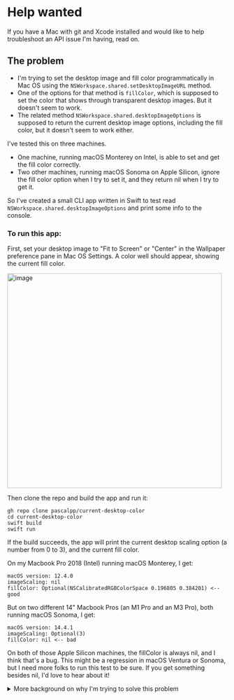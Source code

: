 # Help wanted

If you have a Mac with git and Xcode installed and would like to help troubleshoot an API issue I'm having, read on.

## The problem

- I'm trying to set the desktop image and fill color programmatically in Mac OS using the `NSWorkspace.shared.setDesktopImageURL` method.
- One of the options for that method is `fillColor`, which is supposed to set the color that shows through transparent desktop images. But it doesn't seem to work.
- The related method `NSWorkspace.shared.desktopImageOptions` is supposed to return the current desktop image options, including the fill color, but it doesn't seem to work either.

I've tested this on three machines.

- One machine, running macOS Monterey on Intel, is able to set and get the fill color correctly.
- Two other machines, running macOS Sonoma on Apple Silicon, ignore the fill color option when I try to set it, and they return nil when I try to get it.

So I've created a small CLI app written in Swift to test read `NSWorkspace.shared.desktopImageOptions` and print some info to the console.

### To run this app:

First, set your desktop image to "Fit to Screen" or "Center" in the Wallpaper preference pane in Mac OS Settings. A color well should appear, showing the current fill color.

<img width="491" alt="image" src="https://github.com/pascalpp/current-desktop-color/assets/1355312/428674e0-b41e-4fb9-98be-41e5d20d6d38">

Then clone the repo and build the app and run it:

```
gh repo clone pascalpp/current-desktop-color
cd current-desktop-color
swift build
swift run
```

If the build succeeds, the app will print the current desktop scaling option (a number from 0 to 3), and the current fill color.

On my Macbook Pro 2018 (Intel) running macOS Monterey, I get:

```
macOS version: 12.4.0
imageScaling: nil
fillColor: Optional(NSCalibratedRGBColorSpace 0.196805 0.384201) <-- good
```

But on two different 14" Macbook Pros (an M1 Pro and an M3 Pro), both running macOS Sonoma, I get:

```
macOS version: 14.4.1
imageScaling: Optional(3)
fillColor: nil <-- bad
```

On both of those Apple Silicon machines, the fillColor is always nil, and I think that's a bug. This might be a regression in macOS Ventura or Sonoma, but I need more folks to run this test to be sure. If you get something besides nil, I'd love to hear about it!

<details>
<summary>More background on why I'm trying to solve this problem</summary>

I'd like to make an app that allows the user to assign colors to spaces and easily differentiate one space from another, and to set the background color of the menubar to black or some other color, using transparent desktop images with the fill color showing through. (I've explored other methods of coloring the menu bar but haven't found one that works the way I want.)

So I'm trying to set the desktop image and color programmatically, using the `setDesktopImageURL` method on NSWorkspace.shared.

Some sample code:

```

import Foundation
import AppKit

let workspace = NSWorkspace.shared
let screens = NSScreen.screens

// scaling options for desktop pictures
let fill = NSImageScaling.scaleProportionallyDown.rawValue
let stretch = NSImageScaling.scaleAxesIndependently.rawValue
let center = NSImageScaling.scaleNone.rawValue
let fit = NSImageScaling.scaleProportionallyUpOrDown.rawValue

// I have two screens, so I have these two background images in my home folder:
let large = NSURL.fileURL(withPath: "/Users/pascal/Pictures/Wallpaper/large.png")
let small = NSURL.fileURL(withPath: "/Users/pascal/Pictures/Wallpaper/small.png")

for screen in screens {
// choose the image for the given screen size - room for improvement here, ignore this
let image = (screen.frame.width == 2560) ? large : small

// the color I'd like to use
let color = NSColor(calibratedRed: 64/255, green: 116/255, blue: 112/255, alpha: 1.0)

var options: [NSWorkspace.DesktopImageOptionKey : Any] = [:]
options[.imageScaling] = fit
options[.fillColor] = color

try workspace.setDesktopImageURL(image, for: screen, options: options)

```

But `setDesktopImageURL` seems to ignore the `fillColor` option, and always sets the fill color to some default blue.

So I've created this little test app which attempts to get the current fill color, which is supposedly available in the options returned by the `NSWorkspace.shared.desktopImageOptions`.

</details>
